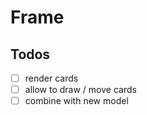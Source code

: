 # Frame

## Todos

- [ ] render cards
- [ ] allow to draw / move cards
- [ ] combine with new model
